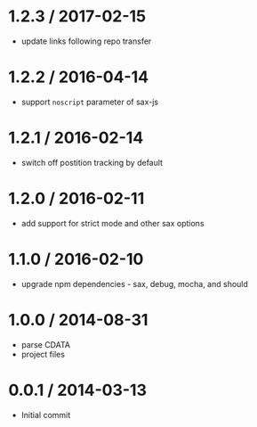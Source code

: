 
1.2.3 / 2017-02-15
==================

 * update links following repo transfer

1.2.2 / 2016-04-14
==================

 * support `noscript` parameter of sax-js

1.2.1 / 2016-02-14
==================

 * switch off postition tracking by default

1.2.0 / 2016-02-11
==================

 * add support for strict mode and other sax options

1.1.0 / 2016-02-10
==================

 * upgrade npm dependencies - sax, debug, mocha, and should

1.0.0 / 2014-08-31
==================

 * parse CDATA
 * project files

0.0.1 / 2014-03-13
==================

 * Initial commit
